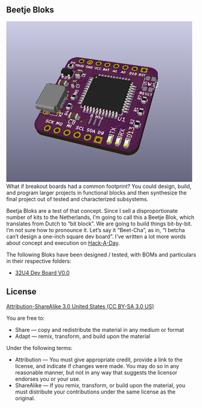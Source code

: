Beetje Bloks
----------------

![32U4](images/project.png) 
What if breakout boards had a common footprint? You could design, build, and program larger projects in functional blocks and then synthesize the final project out of tested and characterized subsystems. 

Beetja Bloks are a test of that concept. Since I sell a disproportionate number of kits to the Netherlands, I’m going to call this a Beetje Blok, which translates from Dutch to “bit block”.  We are going to build things bit-by-bit. I’m not sure how to pronounce it.  Let’s say it “Beet-Cha”, as in, “I betcha can’t design a one-inch square dev board”.  I've written a lot more words about concept and execution on [Hack-A-Day](https://hackaday.io/project/160638-beetja-bloks).

The following Bloks have been designed / tested, with BOMs and particulars in their respective folders:

- [32U4 Dev Board V0.0](/design_files_32U4)

License
----------------
[Attribution-ShareAlike 3.0 United States (CC BY-SA 3.0 US)](https://creativecommons.org/licenses/by-sa/3.0/us/)

You are free to:

- Share — copy and redistribute the material in any medium or format
- Adapt — remix, transform, and build upon the material

Under the following terms:

- Attribution — You must give appropriate credit, provide a link to the license, and indicate if changes were made. You may do so in any reasonable manner, but not in any way that suggests the licensor endorses you or your use.
- ShareAlike — If you remix, transform, or build upon the material, you must distribute your contributions under the same license as the original.
